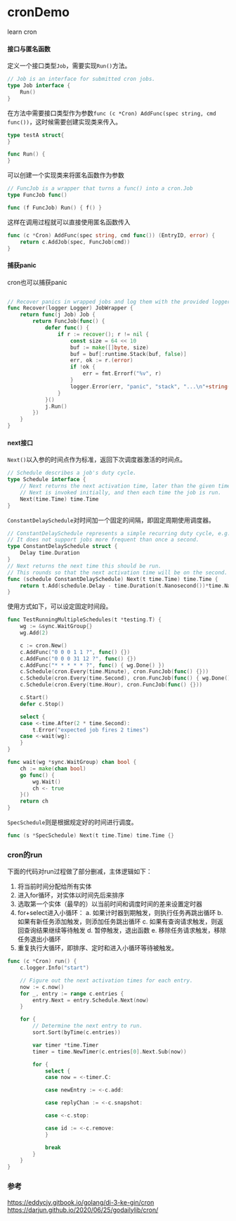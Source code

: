 # cronDemo
learn cron

#### 接口与匿名函数
定义一个接口类型`Job`，需要实现`Run()`方法。
```go
// Job is an interface for submitted cron jobs.
type Job interface {
	Run()
}
```
在方法中需要接口类型作为参数`func (c *Cron) AddFunc(spec string, cmd func())`，这时候需要创建实现类来传入。
```go
type testA struct{
}

func Run() {
}
```
可以创建一个实现类来将匿名函数作为参数
```go
// FuncJob is a wrapper that turns a func() into a cron.Job
type FuncJob func()

func (f FuncJob) Run() { f() }
```
这样在调用过程就可以直接使用匿名函数传入
```go
func (c *Cron) AddFunc(spec string, cmd func()) (EntryID, error) {
	return c.AddJob(spec, FuncJob(cmd))
}
```
#### 捕获panic
cron也可以捕获panic
```go

// Recover panics in wrapped jobs and log them with the provided logger.
func Recover(logger Logger) JobWrapper {
	return func(j Job) Job {
		return FuncJob(func() {
			defer func() {
				if r := recover(); r != nil {
					const size = 64 << 10
					buf := make([]byte, size)
					buf = buf[:runtime.Stack(buf, false)]
					err, ok := r.(error)
					if !ok {
						err = fmt.Errorf("%v", r)
					}
					logger.Error(err, "panic", "stack", "...\n"+string(buf))
				}
			}()
			j.Run()
		})
	}
}
```
#### next接口
`Next()`以入参的时间点作为标准，返回下次调度器激活的时间点。
```go
// Schedule describes a job's duty cycle.
type Schedule interface {
	// Next returns the next activation time, later than the given time.
	// Next is invoked initially, and then each time the job is run.
	Next(time.Time) time.Time
}
```
`ConstantDelaySchedule`对时间加一个固定的间隔，即固定周期使用调度器。
```go
// ConstantDelaySchedule represents a simple recurring duty cycle, e.g. "Every 5 minutes".
// It does not support jobs more frequent than once a second.
type ConstantDelaySchedule struct {
	Delay time.Duration
}
// Next returns the next time this should be run.
// This rounds so that the next activation time will be on the second.
func (schedule ConstantDelaySchedule) Next(t time.Time) time.Time {
	return t.Add(schedule.Delay - time.Duration(t.Nanosecond())*time.Nanosecond)
}
```
使用方式如下，可以设定固定时间段。
```go
func TestRunningMultipleSchedules(t *testing.T) {
	wg := &sync.WaitGroup{}
	wg.Add(2)

	c := cron.New()
	c.AddFunc("0 0 0 1 1 ?", func() {})
	c.AddFunc("0 0 0 31 12 ?", func() {})
	c.AddFunc("* * * * * ?", func() { wg.Done() })
	c.Schedule(cron.Every(time.Minute), cron.FuncJob(func() {}))
	c.Schedule(cron.Every(time.Second), cron.FuncJob(func() { wg.Done() }))
	c.Schedule(cron.Every(time.Hour), cron.FuncJob(func() {}))

	c.Start()
	defer c.Stop()

	select {
	case <-time.After(2 * time.Second):
		t.Error("expected job fires 2 times")
	case <-wait(wg):
	}
}

func wait(wg *sync.WaitGroup) chan bool {
	ch := make(chan bool)
	go func() {
		wg.Wait()
		ch <- true
	}()
	return ch
}
```
`SpecSchedule`则是根据规定好的时间进行调度。
```go
func (s *SpecSchedule) Next(t time.Time) time.Time {}
```

### cron的run
下面的代码对run过程做了部分删减，主体逻辑如下：
1. 将当前时间分配给所有实体
2. 进入for循环，对实体以时间先后来排序
3. 选取第一个实体（最早的）以当前时间和调度时间的差来设置定时器
4. for+select进入小循环：
   a. 如果计时器到期触发，则执行任务再跳出循环
   b. 如果有新任务添加触发，则添加任务跳出循环
   c. 如果有查询请求触发，则返回查询结果继续等待触发
   d. 暂停触发，退出函数
   e. 移除任务请求触发，移除任务退出小循环
5. 重复执行大循环，即排序、定时和进入小循环等待被触发。
```go
func (c *Cron) run() {
	c.logger.Info("start")

	// Figure out the next activation times for each entry.
	now := c.now()
	for _, entry := range c.entries {
		entry.Next = entry.Schedule.Next(now)
	}

	for {
		// Determine the next entry to run.
		sort.Sort(byTime(c.entries))

		var timer *time.Timer
		timer = time.NewTimer(c.entries[0].Next.Sub(now))

		for {
			select {
			case now = <-timer.C:

			case newEntry := <-c.add:

			case replyChan := <-c.snapshot:

			case <-c.stop:

			case id := <-c.remove:
			}

			break
		}
	}
}
```

### 参考
https://eddycjy.gitbook.io/golang/di-3-ke-gin/cron
https://darjun.github.io/2020/06/25/godailylib/cron/
